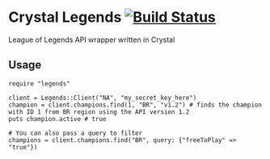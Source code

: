 # Crystal Legends [![Build Status](https://travis-ci.org/mauricioabreu/crystal-legends.svg?branch=master)](https://travis-ci.org/mauricioabreu/crystal-legends)

League of Legends API wrapper written in Crystal

## Usage

```crystal
require "legends"

client = Legends::Client("NA", "my_secret_key_here")
champion = client.champions.find(1, "BR", "v1.2") # finds the champion with ID 1 from BR region using the API version 1.2
puts champion.active # true

# You can also pass a query to filter
champions = client.champions.find("BR", query: {"freeToPlay" => "true"})
```

